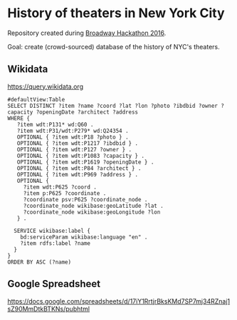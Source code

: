 # History of theaters in New York City

Repository created during [Broadway Hackathon 2016](http://www.nypl.org/blog/2016/02/19/announcing-broadway-hackathon).

Goal: create (crowd-sourced) database of the history of NYC's theaters.

## Wikidata

https://query.wikidata.org

```sparql
#defaultView:Table
SELECT DISTINCT ?item ?name ?coord ?lat ?lon ?photo ?ibdbid ?owner ?capacity ?openingDate ?architect ?address
WHERE {
   ?item wdt:P131* wd:Q60 .
   ?item wdt:P31/wdt:P279* wd:Q24354 .
   OPTIONAL { ?item wdt:P18 ?photo } .
   OPTIONAL { ?item wdt:P1217 ?ibdbid } .
   OPTIONAL { ?item wdt:P127 ?owner } .
   OPTIONAL { ?item wdt:P1083 ?capacity } .
   OPTIONAL { ?item wdt:P1619 ?openingDate } .
   OPTIONAL { ?item wdt:P84 ?architect } .
   OPTIONAL { ?item wdt:P969 ?address } .
   OPTIONAL { 
     ?item wdt:P625 ?coord .
     ?item p:P625 ?coordinate .
     ?coordinate psv:P625 ?coordinate_node .
     ?coordinate_node wikibase:geoLatitude ?lat .
     ?coordinate_node wikibase:geoLongitude ?lon 
   } .
  
  SERVICE wikibase:label {
    bd:serviceParam wikibase:language "en" .
    ?item rdfs:label ?name
  }
}
ORDER BY ASC (?name)
```

## Google Spreadsheet

https://docs.google.com/spreadsheets/d/17iY1RrtjrBksKMd7SP7mj34RZnaj1sZ90MmDtkBTKNs/pubhtml
